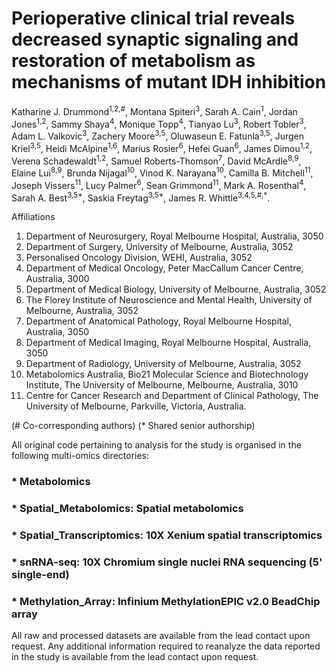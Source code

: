 # Perioperative clinical trial reveals decreased synaptic signaling and restoration of metabolism as mechanisms of mutant IDH inhibition 

Katharine J. Drummond<sup>1,2,#</sup>, Montana Spiteri<sup>3</sup>, Sarah A. Cain<sup>1</sup>, Jordan Jones<sup>1,2</sup>, Sammy Shaya<sup>4</sup>, Monique Topp<sup>4</sup>, Tianyao Lu<sup>3</sup>, Robert Tobler<sup>3</sup>, Adam L. Valkovic<sup>3</sup>, Zachery Moore<sup>3,5</sup>, Oluwaseun E. Fatunla<sup>3,5</sup>, Jurgen Kriel<sup>3,5</sup>, Heidi McAlpine<sup>1,6</sup>, Marius Rosier<sup>6</sup>, Hefei Guan<sup>6</sup>, James Dimou<sup>1,2</sup>, Verena Schadewaldt<sup>1,2</sup>, Samuel Roberts-Thomson<sup>7</sup>, David McArdle<sup>8,9</sup>, Elaine Lui<sup>8,9</sup>, Brunda Nijagal<sup>10</sup>, Vinod K. Narayana<sup>10</sup>, Camilla B. Mitchell<sup>11</sup>, Joseph Vissers<sup>11</sup>, Lucy Palmer<sup>6</sup>, Sean Grimmond<sup>11</sup>, Mark A. Rosenthal<sup>4</sup>, Sarah A. Best<sup>3,5*</sup>, Saskia Freytag<sup>3,5*</sup>, James R. Whittle<sup>3,4,5,#,*</sup>.  

Affiliations  
1. Department of Neurosurgery, Royal Melbourne Hospital, Australia, 3050  
2. Department of Surgery, University of Melbourne, Australia, 3052 
3. Personalised Oncology Division, WEHI, Australia, 3052 
4. Department of Medical Oncology, Peter MacCallum Cancer Centre, Australia, 3000 
5. Department of Medical Biology, University of Melbourne, Australia, 3052  
6. The Florey Institute of Neuroscience and Mental Health, University of Melbourne, Australia, 3052 
7. Department of Anatomical Pathology, Royal Melbourne Hospital, Australia, 3050 
8. Department of Medical Imaging, Royal Melbourne Hospital, Australia, 3050  
9. Department of Radiology, University of Melbourne, Australia, 3052  
10. Metabolomics Australia, Bio21 Molecular Science and Biotechnology Institute, The University of Melbourne, Melbourne, Australia, 3010 
11. Centre for Cancer Research and Department of Clinical Pathology, The University of Melbourne, Parkville, Victoria, Australia. 

(# Co-corresponding authors) 
(* Shared senior authorship)  

All original code pertaining to analysis for the study is organised in the following multi-omics directories:
### * Metabolomics
### * Spatial_Metabolomics: Spatial metabolomics
### * Spatial_Transcriptomics: 10X Xenium spatial transcriptomics
### * snRNA-seq: 10X Chromium single nuclei RNA sequencing (5' single-end)
### * Methylation_Array: Infinium MethylationEPIC v2.0 BeadChip array

All raw and processed datasets are available from the lead contact upon request. 
Any additional information required to reanalyze the data reported in the study is available from the lead contact upon request. 
